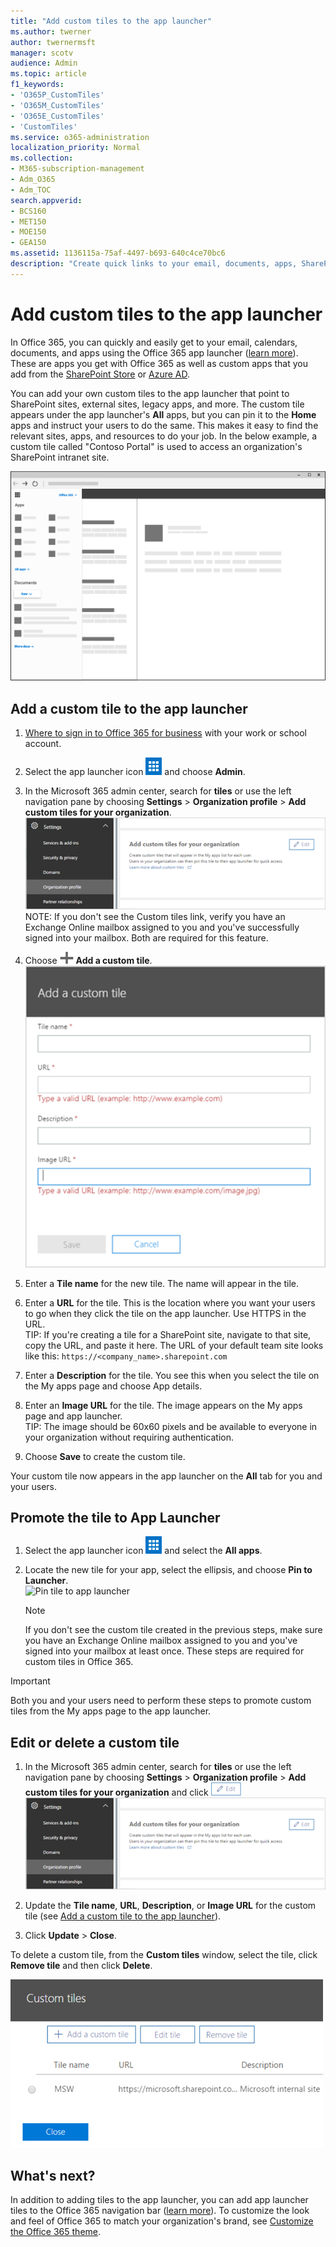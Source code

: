 ```yaml
---
title: "Add custom tiles to the app launcher"
ms.author: twerner
author: twernermsft
manager: scotv
audience: Admin
ms.topic: article
f1_keywords:
- 'O365P_CustomTiles'
- 'O365M_CustomTiles'
- 'O365E_CustomTiles'
- 'CustomTiles'
ms.service: o365-administration
localization_priority: Normal
ms.collection: 
- M365-subscription-management 
- Adm_O365
- Adm_TOC
search.appverid:
- BCS160
- MET150
- MOE150
- GEA150
ms.assetid: 1136115a-75af-4497-b693-640c4ce70bc6
description: "Create quick links to your email, documents, apps, SharePoint sites, external sites, and other resources by adding custom tiles to the app launcher. "
---
```


# Add custom tiles to the app launcher

In Office 365, you can quickly and easily get to your email, calendars, documents, and apps using the Office 365 app launcher ([learn more](https://support.office.com/article/79f12104-6fed-442f-96a0-eb089a3f476a.aspx)). These are apps you get with Office 365 as well as custom apps that you add from the [SharePoint Store](https://support.office.com/article/dd98e50e-d3db-4ecb-9bb7-82b189822d43.aspx) or [Azure AD](https://msdn.microsoft.com/en-us/office/office365/howto/connect-your-app-to-o365-app-launcher).
  
You can add your own custom tiles to the app launcher that point to SharePoint sites, external sites, legacy apps, and more. The custom tile appears under the app launcher's **All** apps, but you can pin it to the **Home** apps and instruct your users to do the same. This makes it easy to find the relevant sites, apps, and resources to do your job. In the below example, a custom tile called "Contoso Portal" is used to access an organization's SharePoint intranet site. 
  
![Office 365 app launcher](../media/7acc06cc-ac7a-4c6e-8ea7-81570a5bdbab.png)
  
## Add a custom tile to the app launcher

1. [Where to sign in to Office 365 for business](https://support.office.com/article/e9eb7d51-5430-4929-91ab-6157c5a050b4) with your work or school account. 
    
2. Select the app launcher icon ![App launcher](../media/9f0af1b1-86e6-43d0-8cee-90132efd4131.png) and choose **Admin**. 
    
3. In the Microsoft 365 admin center, search for **tiles** or use the left navigation pane by choosing **Settings** \> **Organization profile** \> **Add custom tiles for your organization**.<br/>![Add custom tiles for your organization](../media/a0d86f6f-0283-4df1-8d81-4c9e0efdc91d.png)<br/>NOTE: If you don't see the Custom tiles link, verify you have an Exchange Online mailbox assigned to you and you've successfully signed into your mailbox. Both are required for this feature. 
  
4. Choose ![Add](../media/c224fbd0-f0f5-46ce-a1a7-73adf4540ef7.png) **Add a custom tile**. <br/>![Add a custom tile details](../media/e9361337-3009-41c7-89a9-fd642e8c5f07.png)
  
5. Enter a **Tile name** for the new tile. The name will appear in the tile. 
    
6. Enter a **URL** for the tile. This is the location where you want your users to go when they click the tile on the app launcher. Use HTTPS in the URL.<br/>TIP: If you're creating a tile for a SharePoint site, navigate to that site, copy the URL, and paste it here. The URL of your default team site looks like this: `https://<company_name>.sharepoint.com` 
  
7. Enter a **Description** for the tile. You see this when you select the tile on the My apps page and choose App details. 
    
8. Enter an **Image URL** for the tile. The image appears on the My apps page and app launcher.<br/>TIP: The image should be 60x60 pixels and be available to everyone in your organization without requiring authentication.
  
9. Choose **Save** to create the custom tile. 
    
Your custom tile now appears in the app launcher on the **All** tab for you and your users. 
  
## Promote the tile to App Launcher

1. Select the app launcher icon ![App launcher](../media/9f0af1b1-86e6-43d0-8cee-90132efd4131.png) and select the **All apps**. 
    
2. Locate the new tile for your app, select the ellipsis, and choose **Pin to Launcher**. <br/>![Pin tile to app launcher](https://user-images.githubusercontent.com/45987684/56323681-ad991900-613a-11e9-89b2-649171554847.PNG)
  
    > [!NOTE]
    > If you don't see the custom tile created in the previous steps, make sure you have an Exchange Online mailbox assigned to you and you've signed into your mailbox at least once. These steps are required for custom tiles in Office 365. 
  
> [!IMPORTANT]
> Both you and your users need to perform these steps to promote custom tiles from the My apps page to the app launcher. 
  
## Edit or delete a custom tile

1. In the Microsoft 365 admin center, search for **tiles** or use the left navigation pane by choosing **Settings** \> **Organization profile** \> **Add custom tiles for your organization** and click ![Edit](../media/41e7590d-1114-490c-9b0d-33fd602a7bb9.png)<br/>![Add custom tiles for your organization](../media/a0d86f6f-0283-4df1-8d81-4c9e0efdc91d.png)
  
2. Update the **Tile name**, **URL**, **Description**, or **Image URL** for the custom tile (see [Add a custom tile to the app launcher](#add-a-custom-tile-to-the-app-launcher)).
    
3. Click **Update** \> **Close**. 
    
To delete a custom tile, from the **Custom tiles** window, select the tile, click **Remove tile** and then click **Delete**. 
  
![Edit or delete a custom tile](../media/cc8a36f9-00d8-48ed-b520-4b3540bfea1d.png)
  
## What's next?

In addition to adding tiles to the app launcher, you can add app launcher tiles to the Office 365 navigation bar ([learn more](https://support.office.com/article/d536512c-b0f7-49fd-b8db-a8a967e23f23.aspx)). To customize the look and feel of Office 365 to match your organization's brand, see [Customize the Office 365 theme](../setup/customize-your-organization-theme.md).
  

